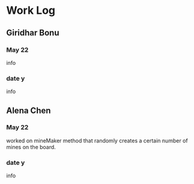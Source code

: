 # Work Log

## Giridhar Bonu

### May 22

info

### date y

info


## Alena Chen

### May 22

worked on mineMaker method that randomly creates a certain number of mines on the board.

### date y

info
